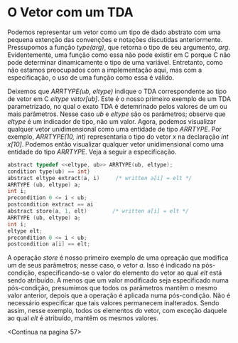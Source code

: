 # O Vetor com um TDA

Podemos representar um vetor como um tipo de dado abstrato com uma pequena extenção das convenções e notações discutidas anteriormente. Pressupomos a função _type(arg)_, que retorna o tipo de seu argumento, _arg_. Evidentemente, uma função como essa não pode existir em C porque C não pode determinar dinamicamente o tipo de uma variável. Entretanto, como não estamos preocupados com a implementação aqui, mas com a especificação, o uso de uma função como essa é válido.

Deixemos que _ARRTYPE(ub, eltype)_ indique o TDA correspondente ao tipo de vetor em C _eltype vetor[ub]_. Este é o nosso primeiro exemplo de um TDA parametrizado, no qual o exato TDA é detemrinado pelos valores de um ou mais parâmetros. Nesse caso _ub_ e _eltype_ são os parâmetros; observe que _eltype_ é um indicador de tipo, não um valor. Agora, podemos visualizar qualquer vetor unidimensional como uma entidade de tipo _ARRTYPE_. Por exemplo, _ARRTYPE(10, int)_ representaria o tipo do vetor _x_ na declaração _int x[10]_. Podemos então visualizar qualquer vetor unidimensional como uma entidade do tipo _ARRTYPE_. Veja a seguir a especificação.

```C
abstract typedef <<eltype, ub>> ARRTYPE(ub, eltype);
condition type(ub) == int}
abstract eltype extract(a, i)     /* written a[i] = elt */
ARRTYPE (ub, eltype) a;
int i;
precondition 0 <= i < ub;
postcondition extract == ai
abstract store(a, 1, elt)        /* written a[i] = elt */
ARRTYPE (ub, eltype) a;
int i;
eltype elt;
precondition 0 <= i < ub;
postcondition a[i] == elt;
```

A operação _store_ é nosso primeiro exemplo de uma opreação que modifica um de seus parâmetros; nesse caso, o vetor _a_. Isso é indicado na pós-condição, especificando-se o valor do elemento do vetor ao qual _elt_ está sendo atribuído. A menos que um valor modificado seja especificado numa pós-condição, presumimos que todos os parâmetros mantêm o mesmo valor anterior, depois que a operação é aplicada numa pós-condição. Não é necessário especificar que tais valores permanecem inalterados. Sendo assim, nesse exemplo, todos os elementos do vetor, com exceção daquele ao qual _elt_ é atribuído, mantêm os mesmos valores.

\<Continua na pagina 57\>
